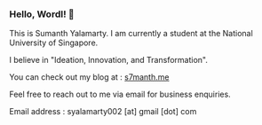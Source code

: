 ### Hello, Wordl! 👋

This is Sumanth Yalamarty. I am currently a student at the National University of Singapore. 

I believe in "Ideation, Innovation, and Transformation". 

You can check out my blog at : [s7manth.me](https://s7manth.me)

Feel free to reach out to me via email for business enquiries. 

Email address : syalamarty002 [at] gmail [dot] com

<!--
**s7manth/s7manth** is a ✨ _special_ ✨ repository because its `README.md` (this file) appears on your GitHub profile.

Here are some ideas to get you started:

- 🔭 I’m currently working on ...
- 🌱 I’m currently learning ...
- 👯 I’m looking to collaborate on ...
- 🤔 I’m looking for help with ...
- 💬 Ask me about ...
- 📫 How to reach me: ...
- 😄 Pronouns: ...
- ⚡ Fun fact: ...
-->
